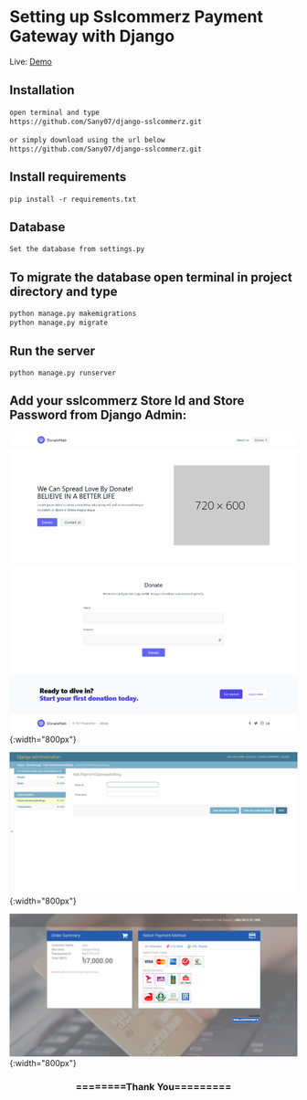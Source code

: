 
# Setting up Sslcommerz Payment Gateway with Django


Live: [Demo](https://donatehub.herokuapp.com/)

## Installation

```
open terminal and type
https://github.com/Sany07/django-sslcommerz.git

or simply download using the url below
https://github.com/Sany07/django-sslcommerz.git
```

## Install requirements

```
pip install -r requirements.txt
```
## Database

```
Set the database from settings.py
```

## To migrate the database open terminal in project directory and type
```
python manage.py makemigrations
python manage.py migrate
```

## Run the server
```
python manage.py runserver
```

## Add your sslcommerz Store Id and Store Password from Django Admin:



![Settings Window](https://raw.githubusercontent.com/Sany07/django-sslcommerz/master/screenshots/1.png){:width="800px"}

![Settings Window](https://raw.githubusercontent.com/Sany07/django-sslcommerz/master/screenshots/2.png){:width="800px"}

![Settings Window](https://raw.githubusercontent.com/Sany07/django-sslcommerz/master/screenshots/3.png){:width="800px"}


<div align="center">
    <h3>========Thank You=========</h3>
</div>

